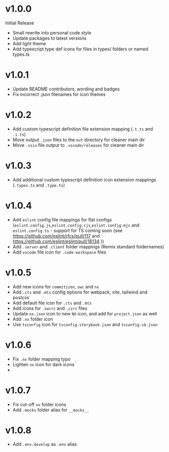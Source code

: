 # v1.0.0

Initial Release

- Small rewrite into personal code style
- Update packages to latest versions
- Add light theme
- Add typescript type def icons for files in types/ folders or named types.ts

# v1.0.1

- Update README contributors, wording and badges
- Fix incorrect .json filenames for icon themes

# v1.0.2

- Add custom typescript definition file extension mapping (`.t.ts` and `.i.ts`)
- Move output `.json` files to the `out` directory for cleaner main dir
- Move `.vsix` file output to `.vscode/releases` for cleaner main dir

# v1.0.3

- Add additional custom typescript definition icon extension mappings (`.types.ts` and `.type.ts`)

# v1.0.4

- Add `eslint` config file mappings for flat configs
  (`eslint.config.js`,`eslint.config.cjs`,`eslint.config.mjs` and `eslint.config.ts` - support for
  TS coming soon (see https://github.com/eslint/rfcs/pull/117 and
  https://github.com/eslint/eslint/pull/18134 ))
- Add `.server` and `.client` folder mappings (Remix standard foldernames)
- Add `vscode` file icon for `.code-workspace` files

# v1.0.5

- Add new icons for `commitizen`, `swc` and `nx`
- Add `.cts` and `.mts` config options for webpack, vite, tailwind and postcss
- Add default file icon for `.cts` and `.mts`
- Add icons for `.swcrc` and `.czrc` files
- Update `nx.json` icon to new `NX` icon, and add for `project.json` as well
- Add `.nx` folder icon
- Use `tsconfig` icon for `tsconfig.storybook.json` and `tsconfig.sb.json`

# v1.0.6

- Fix `.nx` folder mapping typo
- Lighten `nx` icon for dark icons
-

# v1.0.7

- Fix cut-off `nx` folder icons
- Add `.mocks` folder alias for `__mocks__`

# v1.0.8

- Add `.env.develop` as `.env` alias
